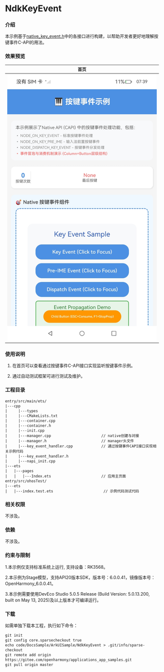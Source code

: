 # NdkKeyEvent

### 介绍

本示例基于[native_key_event.h](https://gitcode.com/openharmony/docs/blob/master/zh-cn/application-dev/reference/apis-arkui/capi-native-key-event-h.md)中的各接口进行构建，以帮助开发者更好地理解按键事件C-API的用法。

### 效果预览

| 首页                                 |
|------------------------------------|
| ![](screenshots/device/image1.jpg) |

### 使用说明

1. 在首页可以查看通过按键事件C-API接口实现监听按键事件示例。

2. 通过自动测试框架可进行测试及维护。

### 工程目录
```
entry/src/main/ets/
|---cpp
|     |---types
|     |---CMakeLists.txt
|     |---container.cpp
|     |---container.h
|     |---init.cpp
|     |---manager.cpp                       // native创建与对接
|     |---manager.h                         // manager头文件
|     |---key_event_handler.cpp             // 通过按键事件CAPI接口实现相关示例代码
|     |---key_event_handler.h              
|     |---napi_init.cpp
|---ets
|   |---pages
|   |   |---Index.ets                       // 应用主页面
entry/src/ohosTest/
|---ets
|   |---index.test.ets                       // 示例代码测试代码
```

### 相关权限

不涉及。

### 依赖

不涉及。

### 约束与限制

1.本示例仅支持标准系统上运行, 支持设备：RK3568。

2.本示例为Stage模型，支持API20版本SDK，版本号：6.0.0.41，镜像版本号：OpenHarmony_6.0.0.41。

3.本示例需要使用DevEco Studio 5.0.5 Release (Build Version: 5.0.13.200, built on May 13, 2025)及以上版本才可编译运行。

### 下载

如需单独下载本工程，执行如下命令：

````
git init
git config core.sparsecheckout true
echo code/DocsSample/ArkUISample/NdkKeyEvent > .git/info/sparse-checkout
git remote add origin https://gitee.com/openharmony/applications_app_samples.git
git pull origin master
````